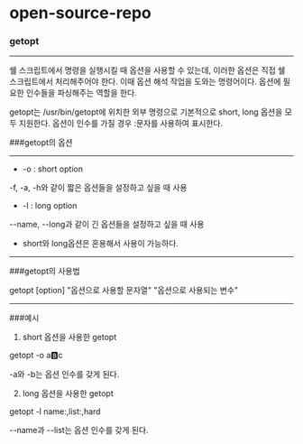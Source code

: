 # open-source-repo

### getopt

***

쉘 스크립트에서 명령을 실행시킬 때 옵션을 사용할 수 있는데, 이러한 옵션은 직접 쉘 스크립트에서 처리해주어야 한다. 이때 옵션 해석 작업을 도와는 명령어이다. 옵션에 필요한 인수들을 파싱해주는 역할을 한다.



getopt는 /usr/bin/getopt에 위치한 외부 명령으로 기본적으로 short, long 옵션을 모두 지원한다. 옵션이 인수를 가질 경우 :문자를 사용하여 표시한다.


###getopt의 옵션

***

+ -o : short option

-f, -a, -h와 같이 짧은 옵션들을 설정하고 싶을 때 사용

+ -l : long option

--name, --long과 같이 긴 옵션들을 설정하고 싶을 때 사용


+ short와 long옵션은 혼용해서 사용이 가능하다.


***

###getopt의 사용법


getopt [option] "옵션으로 사용할 문자열" "옵션으로 사용되는 변수"


***

###예시

1. short 옵션을 사용한 getopt

getopt -o a:b:c

-a와 -b는 옵션 인수를 갖게 된다.

2. long 옵션을 사용한 getopt

getopt -l name:,list:,hard

--name과 --list는 옵션 인수를 갖게 된다.

